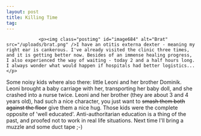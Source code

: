 ```yaml
---
layout: post
title: Killing Time
tag: 
---
```



                <p><img class="postimg" id="image684" alt="Brat" src="/uploads/brat.png" />I have an otitis externa dexter - meaning my right ear is cankerous. I've already visited the clinic three times, and it is getting better now. Besides of an immense healing progress, I also experienced the way of waiting - today 2 and a half hours long. I always wonder what would happen if hospitals had better logistics...</p>
<p>Some noisy kids where also there: little Leoni and her brother Dominik. Leoni brought a baby carriage with her, transporting her baby doll, and she crashed into a nurse twice. Leoni and her brother (they are about 3 and 4 years old), had such a nice character, you just want to <span style="text-decoration: line-through">smash them both against the floor</span> give them a nice hug. Those kids were the complete opposite of 'well educated'. Anti-authoritarian education is a thing of the past, and proofed not to work in real life situations. Next time I'll bring a muzzle and some duct tape ;-)</p>
            
